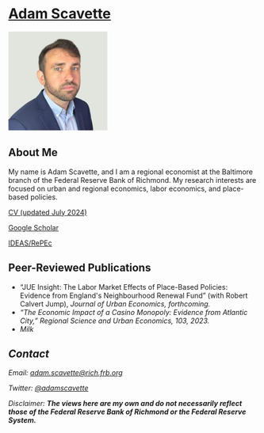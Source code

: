 # [Adam Scavette](https://www.richmondfed.org/region_communities/people/scavette)

<img src="/1664665342086.jpg">

<h2>About Me</h2>
<p> My name is Adam Scavette, and I am a regional economist at the Baltimore branch of the Federal Reserve Bank of Richmond. My research interests are focused on urban and regional economics, labor economics, and place-based policies. </p>

<p><a href="adamscavette_CV.pdf" download>CV (updated July 2024)</a> </p> <p><a href="https://scholar.google.com/citations?user=UWVskVMAAAAJ&hl=en">Google Scholar</a> </p> <p> <a href="https://ideas.repec.org/f/psc838.html">IDEAS/RePEc</a> </p>

<h2>Peer-Reviewed Publications</h2>

<ul>
  <li>“JUE Insight: The Labor Market Effects of Place-Based Policies: Evidence from England's Neighbourhood Renewal Fund” (with Robert Calvert Jump), <i>Journal of Urban Economics<i>, forthcoming.</li>
  <li>“The Economic Impact of a Casino Monopoly: Evidence from Atlantic City,” <i>Regional Science and Urban Economics<i>, 103, 2023.</li>
  <li>Milk</li>
</ul>

<h2>Contact</h2>
<p>Email: <a href="mailto:adam.scavette@rich.frb.org">adam.scavette@rich.frb.org</a> </p>
  <p>Twitter: <a href="https://twitter.com/AdamScavette">@adamscavette</a> </p>

<p>Disclaimer: <strong>The views here are my own and do not necessarily reflect those of the Federal Reserve Bank of Richmond or the Federal Reserve System.</strong> </p>





